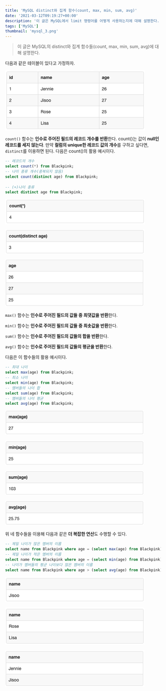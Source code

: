 ```yaml
---
title: 'MySQL distinct와 집계 함수(count, max, min, sum, avg)'
date: '2021-03-12T09:19:27+00:00'
description: '이 글은 MySQL에서 limit 명령어를 어떻게 사용하는지에 대해 설명한다. '
tags: ['MySQL']
thumbnail: 'mysql_3.png'
---
```


> 이 글은 MySQL의 distinct와 집계 함수들(count, max, min, sum, avg)에 대해 설명한다.

다음과 같은 테이블이 있다고 가정하자.

![mysql_3_1](mysql_3_1.png)

`count()` 함수는 **인수로 주어진 필드의 레코드 개수를 반환**한다. count()는 값이 **null인 레코드를 세지 않는다**. 만약 **컬럼의 unique한 레코드 값의 개수**를 구하고 싶다면, `distinct`를 이용하면 된다. 다음은 count()의 활용 예시이다.

```sql
-- 레코드의 개수
select count(*) from Blackpink;
-- 나이 종류 개수(중복되지 않음)
select count(distinct age) from Blackpink;

-- (+)나이 종류
select distinct age from Blackpink;
```

![mysql_3_2](mysql_3_2.png)

![mysql_3_3](mysql_3_3.png)

![mysql_3_4](mysql_3_4.png)

`max()` 함수는 **인수로 주어진 필드의 값들 중 최댓값을 반환**한다.

`min()` 함수는 **인수로 주어진 필드의 값들 중 최솟값을 반환**한다.

`sum()` 함수는 **인수로 주어진 필드의 값들의 합을 반환**한다.

`avg()` 함수는 **인수로 주어진 필드의 값들의 평균을 반환**한다.

다음은 이 함수들의 활용 예시이다.

```sql
-- 최대 나이
select max(age) from Blackpink;
-- 최소 나이
select min(age) from Blackpink;
-- 멤버들의 나이 합
select sum(age) from Blackpink;
-- 멤버들의 나이 평균
select avg(age) from Blackpink;
```

![mysql_3_5](mysql_3_5.png)

![mysql_3_6](mysql_3_6.png)

![mysql_3_7](mysql_3_7.png)

![mysql_3_8](mysql_3_8.png)

위 네 함수들을 이용해 다음과 같은 **더 복잡한 연산**도 수행할 수 있다.

```sql
-- 제일 나이가 많은 멤버의 이름
select name from Blackpink where age = (select max(age) from Blackpink);
-- 제일 나이가 적은 멤버의 이름
select name from Blackpink where age = (select min(age) from Blackpink);
-- 나이가 멤버들의 평균 나이보다 많은 멤버의 이름
select name from Blackpink where age > (select avg(age) from Blackpink);
```

![mysql_3_9](mysql_3_9.png)

![mysql_3_10](mysql_3_10.png)

![mysql_3_11](mysql_3_11.png)
